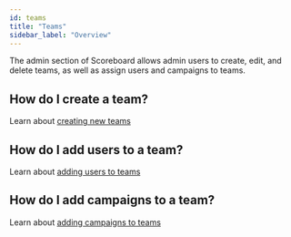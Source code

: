 ```yaml
---
id: teams
title: "Teams"
sidebar_label: "Overview"
---
```


The admin section of Scoreboard allows admin users to create, edit, and delete teams, as well as assign users and campaigns to teams.

## How do I create a team?

Learn about [creating new teams](admin/create-team.md)

## How do I add users to a team?

Learn about [adding users to teams](admin/add-team-users.md)

## How do I add campaigns to a team?

Learn about [adding campaigns to teams](admin/add-team-campaigns.md)
